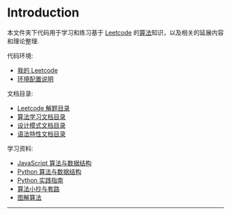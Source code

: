 # Introduction

本文件夹下代码用于学习和练习基于 [Leetcode](https://leetcode-cn.com/u/geextudio/) 的[算法](https://github.com/trekhleb/javascript-algorithms/blob/master/README.zh-CN.md)知识，以及相关的延展内容和理论整理.

代码环境:

* [我的 Leetcode](https://leetcode-cn.com/u/geextudio/)
* [环境配置说明](env.md)

文档目录:

* [Leetcode 解题目录](toc.leetcode.md)
* [算法学习文档目录](toc.algorithm.md)
* [设计模式文档目录](toc.designpattern.md)
* [语法特性文档目录](toc.language.md)

学习资料:

* [JavaScript 算法与数据结构](https://github.com/trekhleb/javascript-algorithms/blob/master/README.zh-CN.md)
* [Python 算法与数据结构](https://github.com/TheAlgorithms/Python)
* [Python 实践指南](https://pythonguidecn.readthedocs.io/zh/latest/index.html)
* [算法小抄与套路](https://github.com/labuladong/fucking-algorithm)
* [图解算法](https://algorithm-visualizer.org/)

---
